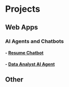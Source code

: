 # Projects
## Web Apps
### AI Agents and Chatbots
#### - <a href="ResumeChatbot">Resume Chatbot</a>
#### - <a href="DataAnalyst">Data Analyst AI Agent</a>



## Other

